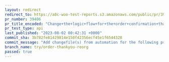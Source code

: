```yaml
---
layout: redirect
redirect_to: https://a8c-woo-test-reports.s3.amazonaws.com/public/pr/39406/api/index.html
pr_number: 39406
pr_title_encoded: "Change+the+logic+flow+for+the+order+confirmation+thankyou+screen"
pr_test_type: api
last_published: "2023-08-02 00:42:31 +0000"
commit_sha: 3b782fe81429814e150f42356ecf45e1f6544328
commit_message: "Add changefile(s) from automation for the following project(s): wooco…"
branch_name: try/order-thankyou-reorg
passed: true
---
```

